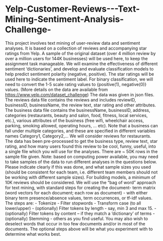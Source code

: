 # Yelp-Customer-Reviews---Text-Mining-Sentiment-Analysis-Challenge-
This project involves text mining of user-review data and sentiment analyses. It is based on a collection of reviews and accompanying star ratings from Yelp. A sample of the original dataset (over 4 million review by over a million users for 144K businesses) will be used here, to keep the assignment task manageable. We will examine the effectiveness of different sentiment ‘dictionaries’, and develop and evaluate classification models to help predict sentiment polarity (negative, positive). The star ratings will be used here to indicate the sentiment label. For binary classification, we will need to convert the 1-5 scale rating values to {positive(1), negative(0)} values. (More details on the data are available from https://www.yelp.com/dataset_challenge) The data was given in json files. The reviews data file contains the reviews and includes reviewID, businessID, businessName, the review text, star rating and other attributes. The business data file contains the businessName, businessID, address, categories (restaurants, beauty and salon, food, fitness, local services, etc.), various attributes of the business (free wifi, wheelchair access, parking, smoking allowed, operating hours, ... etc). Note that a business can fall under multiple categories, and these are specified in different variables names Category1, Category2,... We will consider reviews for restaurants. The data has been pre-processed to get the business type, review text, star rating, and how many users found this review to be cool, funny, useful, into a single file which you will use for the analyses. There are ~ 50K rows in the sample file given. Note: based on computing power available, you may need to take samples of the data to run different analyses in the questions below. Please indicate clearly if this was done, and what sample sizes you used (should be consistent for each team, i.e. different team members should not be working with different sample sizes). For building models, a minimum of 10K reviews should be considered. We will use the “bag of word” approach for text mining, with standard steps for creating the document- term matrix (word vectors for each document; each row as document) - with either binary term presence/absence values, term occurrences, or tf-idf values. The steps are: - Tokenize - Filter stopwords - Transform case (to all lower/upper) - (optionally) Filter tokens by length - say, min 3 and max 15. - (optionally) Filter tokens by content – if they match a ‘dictionary’ of terms - (optionally) Stemming - others as you find useful. You may also wish to deselect words that occur in too few documents and/or in most of the documents. The optional steps above will be what you experiment with to determine what works best.
